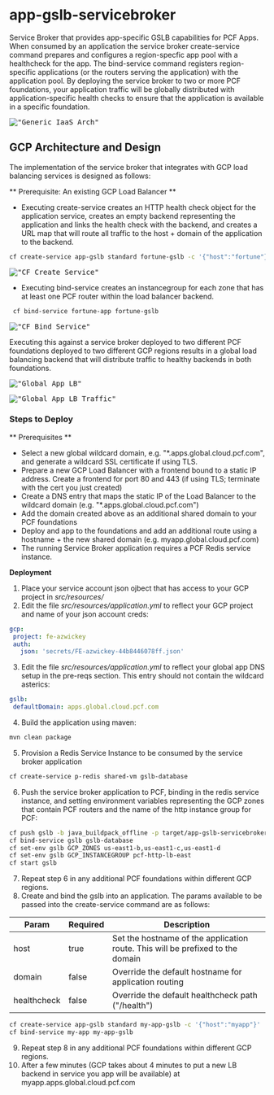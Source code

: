 # app-gslb-servicebroker
Service Broker that provides app-specific GSLB capabilities for PCF Apps.  When consumed by an application the service broker create-service command prepares and configures a region-specfic app pool with a healthcheck for the app.  The bind-service command registers region-specific applications (or the routers serving the application) with the application pool.  By deploying the service broker to two or more PCF foundations, your application traffic will be globally distributed with application-specific health checks to ensure that the application is available in a specific foundation.

 <kbd>!["Generic IaaS Arch"](https://github.com/azwickey-pivotal/app-gslb-servicebroker/blob/master/imgs/refarch.png?raw=true)</kbd> 
 
 ## GCP Architecture and Design
 The implementation of the service broker that integrates with GCP load balancing services is designed as follows:
 
 ** Prerequisite: An existing GCP Load Balancer **
  
 * Executing create-service creates an HTTP health check object for the application service, creates an empty backend representing the application and links the health check with the backend, and creates a URL map that will route all traffic to the host + domain of the application to the backend.
 ```bash
 cf create-service app-gslb standard fortune-gslb -c '{"host":"fortune"}'
 ```
 <kbd>!["CF Create Service"](https://github.com/azwickey-pivotal/app-gslb-servicebroker/blob/master/imgs/create.png?raw=true)</kbd>
 
 * Executing bind-service creates an instancegroup for each zone that has at least one PCF router within the load balancer backend.
 ```bash
  cf bind-service fortune-app fortune-gslb
  ``` 
 <kbd>!["CF Bind Service"](https://github.com/azwickey-pivotal/app-gslb-servicebroker/blob/master/imgs/bind.png?raw=true)</kbd>
 
 
 Executing this against a service broker deployed to two different PCF foundations deployed to two different GCP regions results in a global load balancing backend that will distribute traffic to healthy backends in both foundations.
 
 <kbd>!["Global App LB"](https://github.com/azwickey-pivotal/app-gslb-servicebroker/blob/master/imgs/global.png?raw=true)</kbd>
 
 <kbd>!["Global App LB Traffic"](https://github.com/azwickey-pivotal/app-gslb-servicebroker/blob/master/imgs/global-traffic.png?raw=true)</kbd>
 
 
 ### Steps to Deploy
  ** Prerequisites **
  * Select a new global wildcard domain, e.g. "*.apps.global.cloud.pcf.com", and generate a wildcard SSL certificate if using TLS.
  * Prepare a new GCP Load Balancer with a frontend bound to a static IP address.  Create a frontend for port 80 and 443 (if using TLS; terminate with the cert you just created)
  * Create a DNS entry that maps the static IP of the Load Balancer to the wildcard domain (e.g. "*.apps.global.cloud.pcf.com")
  * Add the domain created above as an additional shared domain to your PCF foundations
  * Deploy and app to the foundations and add an additional route using a hostname + the new shared domain (e.g. myapp.global.cloud.pcf.com)
  * The running Service Broker application requires a PCF Redis service instance.
  
  __Deployment__
  
 1. Place your service account json ojbect that has access to your GCP project in *src/resources/*
 2. Edit the file *src/resources/application.yml* to reflect your GCP project and name of your json account creds:
 ```yml
 gcp:
  project: fe-azwickey
  auth:
    json: 'secrets/FE-azwickey-44b8446078ff.json'
``` 
 3. Edit the file *src/resources/application.yml* to reflect your global app DNS setup in the pre-reqs section.  This entry should not contain the wildcard asterics:
 ```yml
gslb:
  defaultDomain: apps.global.cloud.pcf.com
``` 
 4. Build the application using maven:
 ```bash
 mvn clean package
``` 
5. Provision a Redis Service Instance to be consumed by the service broker application
 ```bash
cf create-service p-redis shared-vm gslb-database
``` 
6. Push the service broker application to PCF, binding in the redis service instance, and setting environment variables representing the GCP zones that contain PCF routers and the name of the http instance group for PCF:
 ```bash
cf push gslb -b java_buildpack_offline -p target/app-gslb-servicebroker-0.0.1-SNAPSHOT.jar --no-start
cf bind-service gslb gslb-database
cf set-env gslb GCP_ZONES us-east1-b,us-east1-c,us-east1-d
cf set-env gslb GCP_INSTANCEGROUP pcf-http-lb-east
cf start gslb
``` 
7. Repeat step 6 in any additional PCF foundations within different GCP regions.
8. Create and bind the gslb into an application.  The params available to be passed into the create-service command are as follows:

Param | Required | Description
--- | --- | ---
host | true | Set the hostname of the application route.  This will be prefixed to the domain
domain | false | Override the default hostname for application routing
healthcheck | false | Override the default healthcheck path ("/health")

 ```bash
cf create-service app-gslb standard my-app-gslb -c '{"host":"myapp"}'
cf bind-service my-app my-app-gslb
``` 
9. Repeat step 8 in any additional PCF foundations within different GCP regions.
10. After a few minutes (GCP takes about 4 minutes to put a new LB backend in service you app will be available) at myapp.apps.global.cloud.pcf.com
